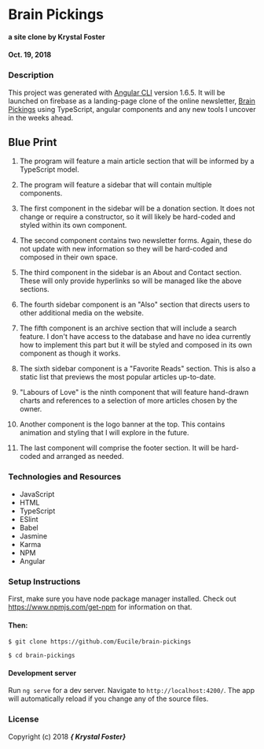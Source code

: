 # Brain Pickings

#### a site clone by Krystal Foster
#### Oct. 19, 2018

### Description

This project was generated with [Angular CLI](https://github.com/angular/angular-cli) version 1.6.5.
It will be launched on firebase as a landing-page clone of the online newsletter, [Brain Pickings](https://www.brainpickings.org/) using TypeScript, angular components and any new tools I uncover in the weeks ahead.   

## Blue Print

1. The program will feature a main article section that will be informed by a TypeScript model.

2. The program will feature a sidebar that will contain multiple components.

3. The first component in the sidebar will be a donation section. It does not change or require a constructor, so it will likely be hard-coded and styled within its own component.

4. The second component contains two newsletter forms. Again, these do not update with new information so they will be hard-coded and composed in their own space.

5. The third component in the sidebar is an About and Contact section. These will only provide hyperlinks so will be managed like the above sections.

6. The fourth sidebar component is an "Also" section that directs users to other additional media on the website.

7. The fifth component is an archive section that will include a search feature. I don't have access to the database and have no idea currently how to implement this part but it will be styled and composed in its own component as though it works.

8. The sixth sidebar component is a "Favorite Reads" section. This is also a static list that previews the most popular articles up-to-date.

9. "Labours of Love" is the ninth component that will feature hand-drawn charts and references to a selection of more articles chosen by the owner.

10. Another component is the logo banner at the top. This contains animation and styling that I will explore in the future. 

11. The last component will comprise the footer section. It will be hard-coded and arranged as needed.  



### Technologies and Resources

* JavaScript
* HTML
* TypeScript
* ESlint
* Babel
* Jasmine
* Karma
* NPM
* Angular


### Setup Instructions

First, make sure you have node package manager installed. Check out https://www.npmjs.com/get-npm for information on that.

#### Then:

`$ git clone https://github.com/Eucile/brain-pickings`

`$ cd brain-pickings`

#### Development server

Run `ng serve` for a dev server. Navigate to `http://localhost:4200/`. The app will automatically reload if you change any of the source files.


### License

Copyright (c) 2018 **_{ Krystal Foster}_**
